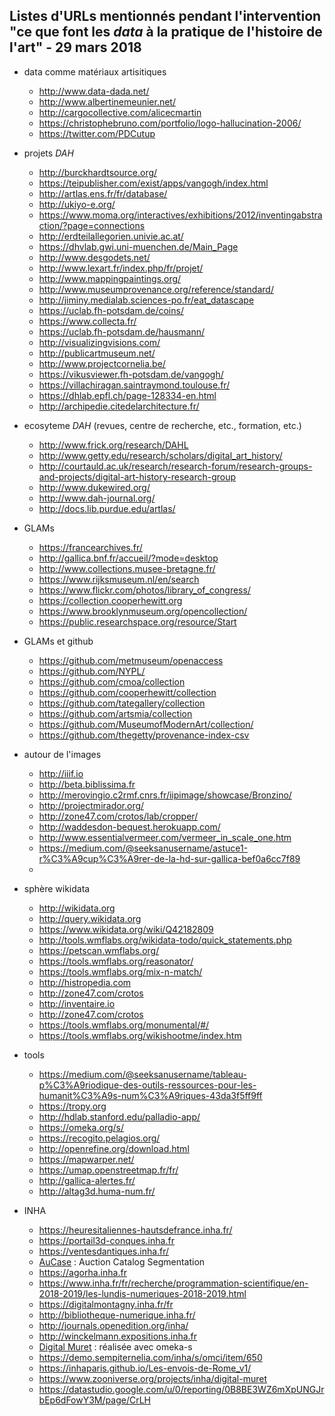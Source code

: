 ## Listes d'URLs mentionnés pendant l'intervention "ce que font les *data* à la pratique de l'histoire de l'art" - 29 mars 2018

* data comme matériaux artisitiques
  * http://www.data-dada.net/
  * http://www.albertinemeunier.net/
  * http://cargocollective.com/alicecmartin
  * https://christophebruno.com/portfolio/logo-hallucination-2006/
  * https://twitter.com/PDCutup

* projets *DAH*
  * http://burckhardtsource.org/
  * https://teipublisher.com/exist/apps/vangogh/index.html
  * http://artlas.ens.fr/fr/database/
  * http://ukiyo-e.org/
  * https://www.moma.org/interactives/exhibitions/2012/inventingabstraction/?page=connections
  * http://erdteilallegorien.univie.ac.at/
  * https://dhvlab.gwi.uni-muenchen.de/Main_Page
  * http://www.desgodets.net/
  * http://www.lexart.fr/index.php/fr/projet/
  * http://www.mappingpaintings.org/
  * http://www.museumprovenance.org/reference/standard/
  * http://jiminy.medialab.sciences-po.fr/eat_datascape
  * https://uclab.fh-potsdam.de/coins/
  * https://www.collecta.fr/
  * https://uclab.fh-potsdam.de/hausmann/
  * http://visualizingvisions.com/  
  * http://publicartmuseum.net/
  * http://www.projectcornelia.be/
  * https://vikusviewer.fh-potsdam.de/vangogh/
  * https://villachiragan.saintraymond.toulouse.fr/
  * https://dhlab.epfl.ch/page-128334-en.html
  * http://archipedie.citedelarchitecture.fr/


* ecosyteme *DAH* (revues, centre de recherche, etc., formation, etc.)
  * http://www.frick.org/research/DAHL
  * http://www.getty.edu/research/scholars/digital_art_history/
  * http://courtauld.ac.uk/research/research-forum/research-groups-and-projects/digital-art-history-research-group
  * http://www.dukewired.org/
  * http://www.dah-journal.org/
  * http://docs.lib.purdue.edu/artlas/

* GLAMs
  * https://francearchives.fr/
  * http://gallica.bnf.fr/accueil/?mode=desktop
  * http://www.collections.musee-bretagne.fr/
  * https://www.rijksmuseum.nl/en/search
  * https://www.flickr.com/photos/library_of_congress/
  * https://collection.cooperhewitt.org
  * https://www.brooklynmuseum.org/opencollection/
  * https://public.researchspace.org/resource/Start

* GLAMs et github
  * https://github.com/metmuseum/openaccess
  * https://github.com/NYPL/
  * https://github.com/cmoa/collection
  * https://github.com/cooperhewitt/collection
  * https://github.com/tategallery/collection
  * https://github.com/artsmia/collection
  * https://github.com/MuseumofModernArt/collection/
  * https://github.com/thegetty/provenance-index-csv

* autour de l'images
  * http://iiif.io
  * http://beta.biblissima.fr
  * http://merovingio.c2rmf.cnrs.fr/iipimage/showcase/Bronzino/
  * http://projectmirador.org/
  * http://zone47.com/crotos/lab/cropper/
  * http://waddesdon-bequest.herokuapp.com/
  * http://www.essentialvermeer.com/vermeer_in_scale_one.htm
  * https://medium.com/@seeksanusername/astuce1-r%C3%A9cup%C3%A9rer-de-la-hd-sur-gallica-bef0a6cc7f89
  *

* sphère wikidata
  * http://wikidata.org
  * http://query.wikidata.org
  * https://www.wikidata.org/wiki/Q42182809
  * http://tools.wmflabs.org/wikidata-todo/quick_statements.php
  * https://petscan.wmflabs.org/
  * https://tools.wmflabs.org/reasonator/
  * https://tools.wmflabs.org/mix-n-match/
  * http://histropedia.com
  * http://zone47.com/crotos
  * http://inventaire.io
  * http://zone47.com/crotos
  * https://tools.wmflabs.org/monumental/#/
  * https://tools.wmflabs.org/wikishootme/index.htm

* tools
  * https://medium.com/@seeksanusername/tableau-p%C3%A9riodique-des-outils-ressources-pour-les-humanit%C3%A9s-num%C3%A9riques-43da3f5ff9ff
  * https://tropy.org
  * http://hdlab.stanford.edu/palladio-app/
  * https://omeka.org/s/
  * https://recogito.pelagios.org/
  * http://openrefine.org/download.html
  * https://mapwarper.net/
  * https://umap.openstreetmap.fr/fr/
  * http://gallica-alertes.fr/
  * http://altag3d.huma-num.fr/

* INHA
  * https://heuresitaliennes-hautsdefrance.inha.fr/
  * https://portail3d-conques.inha.fr
  * https://ventesdantiques.inha.fr/
  * [AuCase](http://aucase.inha.fr/) : Auction Catalog Segmentation 
  * https://agorha.inha.fr
  * https://www.inha.fr/fr/recherche/programmation-scientifique/en-2018-2019/les-lundis-numeriques-2018-2019.html
  * https://digitalmontagny.inha.fr/fr
  * http://bibliotheque-numerique.inha.fr/
  * http://journals.openedition.org/inha/
  * http://winckelmann.expositions.inha.fr
  * [Digital Muret](digital.inha.fr/) : réalisée avec omeka-s
  * https://demo.sempiternelia.com/inha/s/omci/item/650
  * https://inhaparis.github.io/Les-envois-de-Rome_v1/
  * https://www.zooniverse.org/projects/inha/digital-muret
  * https://datastudio.google.com/u/0/reporting/0B8BE3WZ6mXpUNGJrbEp6dFowY3M/page/CrLH
